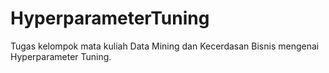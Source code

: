 # HyperparameterTuning

Tugas kelompok mata kuliah Data Mining dan Kecerdasan Bisnis mengenai Hyperparameter Tuning.
